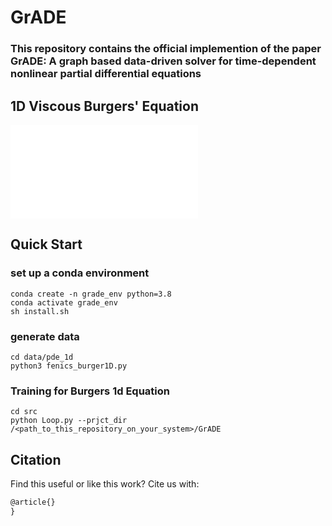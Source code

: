 # GrADE
### This repository contains the official implemention of the paper  GrADE: A graph based data-driven solver for time-dependent nonlinear partial differential equations
## 1D Viscous Burgers' Equation

![1D Viscous Burgers' Equation](./img/fig_c9.pdf "1D Viscous Burgers' Equation")

## Quick Start

### set up a conda environment

```
conda create -n grade_env python=3.8
conda activate grade_env
sh install.sh
```

### generate data
```
cd data/pde_1d
python3 fenics_burger1D.py
```

### Training for Burgers 1d Equation

```
cd src
python Loop.py --prjct_dir /<path_to_this_repository_on_your_system>/GrADE
```

## Citation
Find this useful or like this work? Cite us with:
```latex
@article{}
}
```
